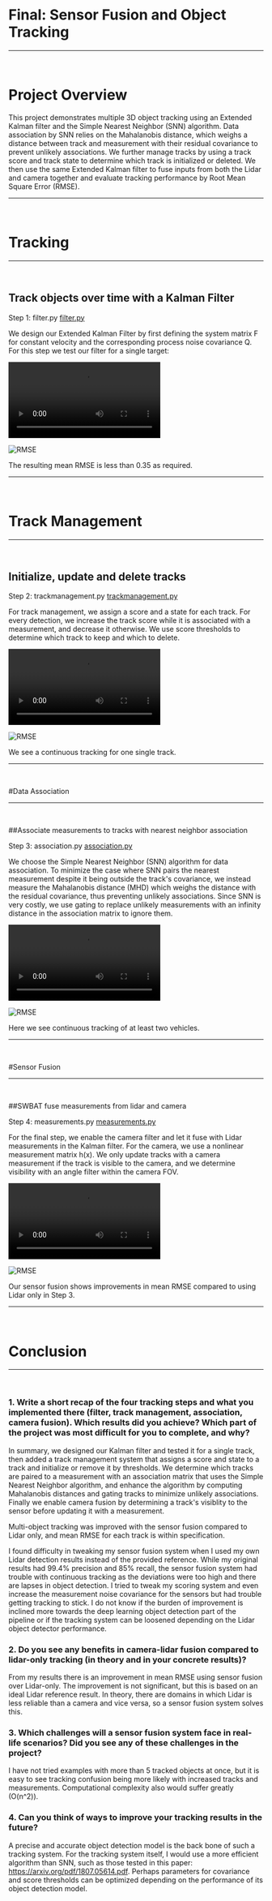 # Final: Sensor Fusion and Object Tracking
<hr>
<br>

# Project Overview

This project demonstrates multiple 3D object tracking using an Extended Kalman filter and the Simple Nearest Neighbor (SNN) algorithm. Data association by SNN relies on the Mahalanobis distance, which weighs a distance between track and measurement with their residual covariance to prevent unlikely associations. We further manage tracks by using a track score and track state to determine which track is initialized or deleted. We then use the same Extended Kalman filter to fuse inputs from both the Lidar and camera together and evaluate tracking performance by Root Mean Square Error (RMSE).
<hr>
<br>

# Tracking
<hr>
<br>

## Track objects over time with a Kalman Filter

Step 1: filter.py [filter.py](./student/filter.py)

We design our Extended Kalman Filter by first defining the system matrix F for constant velocity and the corresponding process noise covariance Q. For this step we test our filter for a single target:

![step1](./finalwriteup/step1.mp4)

![RMSE](./finalwriteup/step1rmse.png)

The resulting mean RMSE is less than 0.35 as required.
<hr>
<br>

# Track Management
<hr>
<br>

## Initialize, update and delete tracks

Step 2: trackmanagement.py [trackmanagement.py](./student/trackmanagement.py)

For track management, we assign a score and a state for each track. For every detection, we increase the track score while it is associated with a measurement, and decrease it otherwise. We use score thresholds to determine which track to keep and which to delete.

![step2](./finalwriteup/step2.mp4)

![RMSE](./finalwriteup/step2rmse.png)

We see a continuous tracking for one single track.
<hr>
<br>

#Data Association
<hr>
<br>

##Associate measurements to tracks with nearest neighbor association

Step 3: association.py [association.py](./student/association.py)

We choose the Simple Nearest Neighbor (SNN) algorithm for data association. To minimize the case where SNN pairs the nearest measurement despite it being outside the track's covariance, we instead measure the Mahalanobis distance (MHD) which weighs the distance with the residual covariance, thus preventing unlikely associations. Since SNN is very costly, we use gating to replace unlikely measurements with an infinity distance in the association matrix to ignore them.

![step3](./finalwriteup/step3.mp4)

![RMSE](./finalwriteup/step3rmse.png)

Here we see continuous tracking of at least two vehicles.
<hr>
<br>

#Sensor Fusion
<hr>
<br>

##SWBAT fuse measurements from lidar and camera
	
Step 4: measurements.py [measurements.py](./student/measurements.py)

For the final step, we enable the camera filter and let it fuse with Lidar measurements in the Kalman filter. For the camera, we use a nonlinear measurement matrix h(x). We only update tracks with a camera measurement if the track is visible to the camera, and we determine visibility with an angle filter within the camera FOV.

![step4](./finalwriteup/step4.mp4)

![RMSE](./finalwriteup/step4rmse.png)

Our sensor fusion shows improvements in mean RMSE compared to using Lidar only in Step 3.
<hr>
<br>

# Conclusion
<hr>
<br>

### 1. Write a short recap of the four tracking steps and what you implemented there (filter, track management, association, camera fusion). Which results did you achieve? Which part of the project was most difficult for you to complete, and why?

In summary, we designed our Kalman filter and tested it for a single track, then added a track management system that assigns a score and state to a track and initialize or remove it by thresholds. We determine which tracks are paired to a measurement with an association matrix that uses the Simple Nearest Neighbor algorithm, and enhance the algorithm by computing Mahalanobis distances and gating tracks to minimize unlikely associations. Finally we enable camera fusion by determining a track's visiblity to the sensor before updating it with a measurement.

Multi-object tracking was improved with the sensor fusion compared to Lidar only, and mean RMSE for each track is within specification.

I found difficulty in tweaking my sensor fusion system when I used my own Lidar detection results instead of the provided reference. While my original results had 99.4% precision and 85% recall, the sensor fusion system had trouble with continuous tracking as the deviations were too high and there are lapses in object detection. I tried to tweak my scoring system and even increase the measurement noise covariance for the sensors but had trouble getting tracking to stick. I do not know if the burden of improvement is inclined more towards the deep learning object detection part of the pipeline or if the tracking system can be loosened depending on the Lidar object detector performance.


### 2. Do you see any benefits in camera-lidar fusion compared to lidar-only tracking (in theory and in your concrete results)? 

From my results there is an improvement in mean RMSE using sensor fusion over Lidar-only. The improvement is not significant, but this is based on an ideal Lidar reference result. In theory, there are domains in which Lidar is less reliable than a camera and vice versa, so a sensor fusion system solves this.


### 3. Which challenges will a sensor fusion system face in real-life scenarios? Did you see any of these challenges in the project?

I have not tried examples with more than 5 tracked objects at once, but it is easy to see tracking confusion being more likely with increased tracks and measurements. Computational complexity also would suffer greatly (O(n^2)).


### 4. Can you think of ways to improve your tracking results in the future?

A precise and accurate object detection model is the back bone of such a tracking system. For the tracking system itself, I would use a more efficient algorithm than SNN, such as those tested in this paper: https://arxiv.org/pdf/1807.05614.pdf. Perhaps parameters for covariance and score thresholds can be optimized depending on the performance of its object detection model.